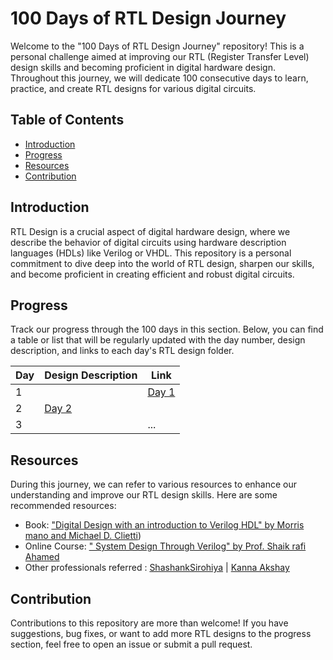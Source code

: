 # 100 Days of RTL Design Journey

Welcome to the "100 Days of RTL Design Journey" repository! This is a personal challenge aimed at improving our RTL (Register Transfer Level) design skills and becoming proficient in digital hardware design. Throughout this journey, we will dedicate 100 consecutive days to learn, practice, and create RTL designs for various digital circuits.

## Table of Contents

- [Introduction](#introduction)
- [Progress](#progress)
- [Resources](#resources)
- [Contribution](#contribution)

## Introduction

RTL Design is a crucial aspect of digital hardware design, where we describe the behavior of digital circuits using hardware description languages (HDLs) like Verilog or VHDL. This repository is a personal commitment to dive deep into the world of RTL design, sharpen our skills, and become proficient in creating efficient and robust digital circuits.


## Progress

Track our progress through the 100 days in this section. Below, you can find a table or list that will be regularly updated with the day number, design description, and links to each day's RTL design folder.

| Day | Design Description | Link |
|----|--------------------|------|
| 1  |                    | [Day 1](day1/) |
| 2                       | [Day 2](day2/) |
| 3  |                    | ...  |

## Resources

During this journey, we can refer to various resources to enhance our understanding and improve our RTL design skills. Here are some recommended resources:

- Book: ["Digital Design with an introduction to Verilog HDL" by Morris mano and Michael D. Clietti](https://www.portcity.edu.bd/files/636444791235373856_Digitallogicdesign.pdf))
- Online Course: [" System Design Through Verilog" by Prof. Shaik rafi Ahamed](https://onlinecourses.nptel.ac.in/noc23_ee88/course)
- Other professionals referred : [ShashankSirohiya](https://github.com/ShashankSirohiya/100DaysOfRtl) | [Kanna Akshay](https://github.com/kanna-akshay/100-DAYS-OF-RTL)
## Contribution

Contributions to this repository are more than welcome! If you have suggestions, bug fixes, or want to add more RTL designs to the progress section, feel free to open an issue or submit a pull request.
